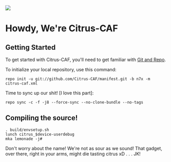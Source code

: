 <img src="https://raw.githubusercontent.com/Citrus-CAF/manifest/m/citrus.png">

Howdy, We're Citrus-CAF
===================


Getting Started
---------------

To get started with Citrus-CAF, you'll need to get familiar with
[Git and Repo](http://source.android.com/download/using-repo).


To initialize your local repository, use this command:


	repo init -u git://github.com/Citrus-CAF/manifest.git -b n7x -m citrus-caf.xml



Time to sync up our shit! [I love this part]:

	repo sync -c -f -j8 --force-sync --no-clone-bundle --no-tags

Compiling the source!
---------------------
	. build/envsetup.sh
	lunch citrus_$device-userdebug
	mka lemonade -j#

Don't worry about the name! We're not as sour as we sound! That gadget, over there, right in your arms, might die tasting citrus xD
.
.
.
JK!